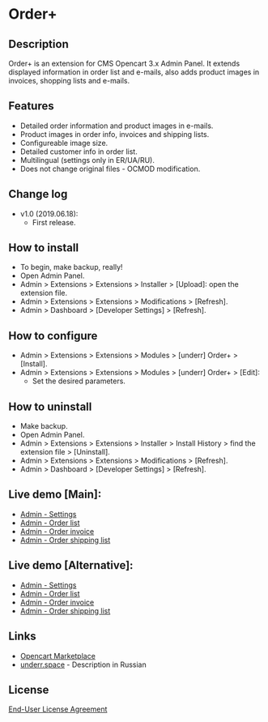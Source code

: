 # Order+

## Description
Order+ is an extension for CMS Opencart 3.x Admin Panel. It extends displayed information in order list and e-mails, also adds product images in invoices, shopping lists and e-mails.

## Features
* Detailed order information and product images in e-mails.
* Product images in order info, invoices and shipping lists.
* Configureable image size.
* Detailed customer info in order list.
* Multilingual (settings only in ER/UA/RU).
* Does not change original files - OCMOD modification.

## Change log
* v1.0 (2019.06.18):
  * First release.

## How to install
* To begin, make backup, really!
* Open Admin Panel.
* Admin > Extensions > Extensions > Installer > [Upload]: open the extension file.
* Admin > Extensions > Extensions > Modifications > [Refresh].
* Admin > Dashboard > [Developer Settings] > [Refresh].

## How to configure
* Admin > Extensions > Extensions > Modules > [underr] Order+ > [Install].
* Admin > Extensions > Extensions > Modules > [underr] Order+ > [Edit]:
  * Set the desired parameters.

## How to uninstall
* Make backup.
* Open Admin Panel.
* Admin > Extensions > Extensions > Installer > Install History > find the extension file > [Uninstall].
* Admin > Extensions > Extensions > Modifications > [Refresh].
* Admin > Dashboard > [Developer Settings] > [Refresh].

## Live demo [Main]:
* [Admin - Settings](http://ocmod.freevar.com/oc3020/a/admin/index.php?route=extension/module/order_plus)
* [Admin - Order list](http://ocmod.freevar.com/oc3020/a/admin/index.php?route=sale/order)
* [Admin - Order invoice](http://ocmod.freevar.com/oc3020/a/admin/index.php?route=sale/order/invoice&order_id=1)
* [Admin - Order shipping list](http://ocmod.freevar.com/oc3020/a/admin/index.php?route=sale/order/shipping&order_id=1)

## Live demo [Alternative]:
* [Admin - Settings](https://oc3020.underr.thats.im/a/admin/index.php?route=extension/module/order_plus)
* [Admin - Order list](https://oc3020.underr.thats.im/a/admin/index.php?route=sale/order)
* [Admin - Order invoice](https://oc3020.underr.thats.im/a/admin/index.php?route=sale/order/invoice&order_id=1)
* [Admin - Order shipping list](https://oc3020.underr.thats.im/a/admin/index.php?route=sale/order/shipping&order_id=1)

## Links
* [Opencart Marketplace](https://www.opencart.com/index.php?route=marketplace/extension/info&extension_id=37121)
* [underr.space](https://underr.space/notes/projects/project-017) - Description in Russian

## License
[End-User License Agreement](https://raw.githubusercontent.com/underr-ua/ocmod3-order-plus/master/EULA.txt)
